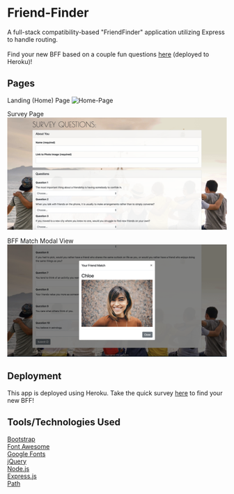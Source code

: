 # Friend-Finder
A full-stack compatibility-based "FriendFinder" application utilizing Express to handle routing.<br><br>
Find your new BFF based on a couple fun questions <a href="https://friendfinder-chicago.herokuapp.com/">here</a> (deployed to Heroku)!

## Pages
Landing (Home) Page
![Home-Page](app/public/assets/images/view-home.png)

Survey Page
![Survey-Page](app/public/assets/images/view-survey.png)

BFF Match Modal View
![BFF-Modal](app/public/assets/images/view-BFFmatch.png)

## Deployment
This app is deployed using Heroku.  Take the quick survey <a href="https://friendfinder-chicago.herokuapp.com/">here</a> to find your new BFF! 

## Tools/Technologies Used
<a href="https://getbootstrap.com/">Bootstrap</a><br>
<a href="https://fontawesome.com/">Font Awesome</a><br>
<a href="https://fonts.google.com/">Google Fonts</a><br>
<a href="https://jquery.com/">jQuery</a><br>
<a href="https://nodejs.org/en/">Node.js</a><br>
<a href="https://www.npmjs.com/package/express">Express.js</a><br>
<a href="https://www.npmjs.com/package/path">Path</a>